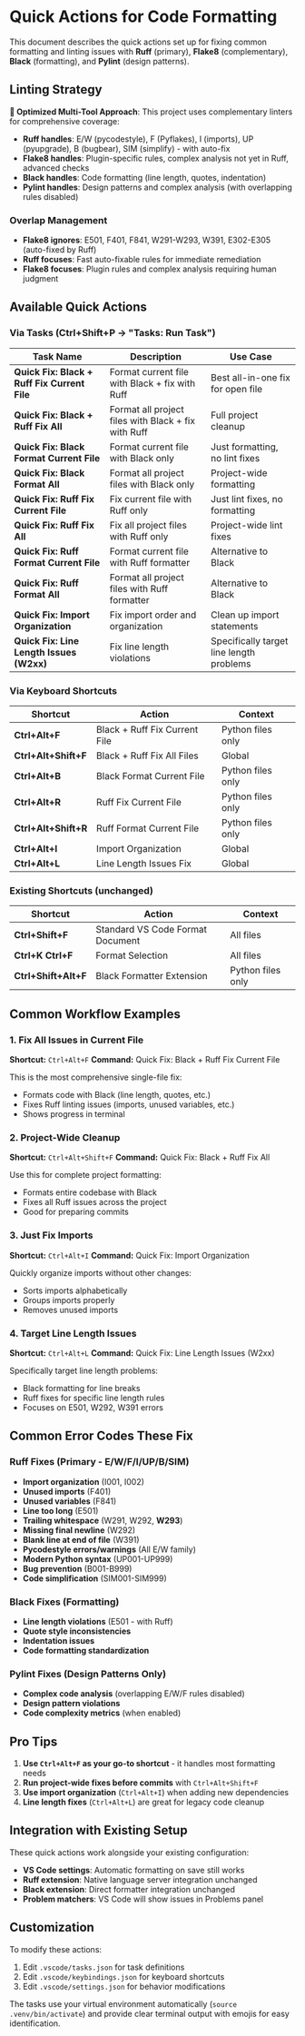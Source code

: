 # Quick Actions for Code Formatting

This document describes the quick actions set up for fixing common formatting and linting issues with **Ruff** (primary), **Flake8** (complementary), **Black** (formatting), and **Pylint** (design patterns).

## Linting Strategy

**🚀 Optimized Multi-Tool Approach**: This project uses complementary linters for comprehensive coverage:

- **Ruff handles**: E/W (pycodestyle), F (Pyflakes), I (imports), UP (pyupgrade), B (bugbear), SIM (simplify) - with auto-fix
- **Flake8 handles**: Plugin-specific rules, complex analysis not yet in Ruff, advanced checks
- **Black handles**: Code formatting (line length, quotes, indentation)
- **Pylint handles**: Design patterns and complex analysis (with overlapping rules disabled)

### Overlap Management

- **Flake8 ignores**: E501, F401, F841, W291-W293, W391, E302-E305 (auto-fixed by Ruff)
- **Ruff focuses**: Fast auto-fixable rules for immediate remediation
- **Flake8 focuses**: Plugin rules and complex analysis requiring human judgment

## Available Quick Actions

### Via Tasks (Ctrl+Shift+P → "Tasks: Run Task")

| Task Name | Description | Use Case |
|-----------|-------------|----------|
| **Quick Fix: Black + Ruff Fix Current File** | Format current file with Black + fix with Ruff | Best all-in-one fix for open file |
| **Quick Fix: Black + Ruff Fix All** | Format all project files with Black + fix with Ruff | Full project cleanup |
| **Quick Fix: Black Format Current File** | Format current file with Black only | Just formatting, no lint fixes |
| **Quick Fix: Black Format All** | Format all project files with Black only | Project-wide formatting |
| **Quick Fix: Ruff Fix Current File** | Fix current file with Ruff only | Just lint fixes, no formatting |
| **Quick Fix: Ruff Fix All** | Fix all project files with Ruff only | Project-wide lint fixes |
| **Quick Fix: Ruff Format Current File** | Format current file with Ruff formatter | Alternative to Black |
| **Quick Fix: Ruff Format All** | Format all project files with Ruff formatter | Alternative to Black |
| **Quick Fix: Import Organization** | Fix import order and organization | Clean up import statements |
| **Quick Fix: Line Length Issues (W2xx)** | Fix line length violations | Specifically target line length problems |

### Via Keyboard Shortcuts

| Shortcut | Action | Context |
|----------|--------|---------|
| **Ctrl+Alt+F** | Black + Ruff Fix Current File | Python files only |
| **Ctrl+Alt+Shift+F** | Black + Ruff Fix All Files | Global |
| **Ctrl+Alt+B** | Black Format Current File | Python files only |
| **Ctrl+Alt+R** | Ruff Fix Current File | Python files only |
| **Ctrl+Alt+Shift+R** | Ruff Format Current File | Python files only |
| **Ctrl+Alt+I** | Import Organization | Global |
| **Ctrl+Alt+L** | Line Length Issues Fix | Global |

### Existing Shortcuts (unchanged)

| Shortcut | Action | Context |
|----------|--------|---------|
| **Ctrl+Shift+F** | Standard VS Code Format Document | All files |
| **Ctrl+K Ctrl+F** | Format Selection | All files |
| **Ctrl+Shift+Alt+F** | Black Formatter Extension | Python files only |

## Common Workflow Examples

### 1. Fix All Issues in Current File

**Shortcut:** `Ctrl+Alt+F`
**Command:** Quick Fix: Black + Ruff Fix Current File

This is the most comprehensive single-file fix:

- Formats code with Black (line length, quotes, etc.)
- Fixes Ruff linting issues (imports, unused variables, etc.)
- Shows progress in terminal

### 2. Project-Wide Cleanup

**Shortcut:** `Ctrl+Alt+Shift+F`
**Command:** Quick Fix: Black + Ruff Fix All

Use this for complete project formatting:

- Formats entire codebase with Black
- Fixes all Ruff issues across the project
- Good for preparing commits

### 3. Just Fix Imports

**Shortcut:** `Ctrl+Alt+I`
**Command:** Quick Fix: Import Organization

Quickly organize imports without other changes:

- Sorts imports alphabetically
- Groups imports properly
- Removes unused imports

### 4. Target Line Length Issues

**Shortcut:** `Ctrl+Alt+L`
**Command:** Quick Fix: Line Length Issues (W2xx)

Specifically target line length problems:

- Black formatting for line breaks
- Ruff fixes for specific line length rules
- Focuses on E501, W292, W391 errors

## Common Error Codes These Fix

### Ruff Fixes (Primary - E/W/F/I/UP/B/SIM)

- **Import organization** (I001, I002)
- **Unused imports** (F401)
- **Unused variables** (F841)
- **Line too long** (E501)
- **Trailing whitespace** (W291, W292, **W293**)
- **Missing final newline** (W292)
- **Blank line at end of file** (W391)
- **Pycodestyle errors/warnings** (All E/W family)
- **Modern Python syntax** (UP001-UP999)
- **Bug prevention** (B001-B999)
- **Code simplification** (SIM001-SIM999)

### Black Fixes (Formatting)

- **Line length violations** (E501 - with Ruff)
- **Quote style inconsistencies**
- **Indentation issues**
- **Code formatting standardization**

### Pylint Fixes (Design Patterns Only)

- **Complex code analysis** (overlapping E/W/F rules disabled)
- **Design pattern violations**
- **Code complexity metrics** (when enabled)

## Pro Tips

1. **Use `Ctrl+Alt+F` as your go-to shortcut** - it handles most formatting needs
2. **Run project-wide fixes before commits** with `Ctrl+Alt+Shift+F`
3. **Use import organization** (`Ctrl+Alt+I`) when adding new dependencies
4. **Line length fixes** (`Ctrl+Alt+L`) are great for legacy code cleanup

## Integration with Existing Setup

These quick actions work alongside your existing configuration:

- **VS Code settings**: Automatic formatting on save still works
- **Ruff extension**: Native language server integration unchanged
- **Black extension**: Direct formatter integration unchanged
- **Problem matchers**: VS Code will show issues in Problems panel

## Customization

To modify these actions:

1. Edit `.vscode/tasks.json` for task definitions
2. Edit `.vscode/keybindings.json` for keyboard shortcuts
3. Edit `.vscode/settings.json` for behavior modifications

The tasks use your virtual environment automatically (`source .venv/bin/activate`) and provide clear terminal output with emojis for easy identification.
